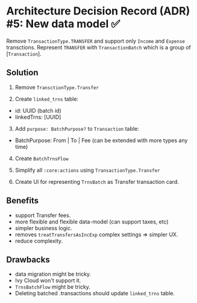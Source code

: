 # Architecture Decision Record (ADR) #5: New data model ✅

Remove `TransactionType.TRANSFER` and support only `Income` and `Expense` transctions. Represent `TRANSFER` with `TransactionBatch` which is a group of [`Transaction`].

## Solution

1) Remove `TransctionType.Transfer`

2) Create `linked_trns` table:
- id: UUID (batch id)
- linkedTrns: [UUID]

3) Add `purpose: BatchPurpose?` to `Transaction` table:
- BatchPurpose: From | To | Fee (can be extended with more types any time) 

4) Create `BatchTrnsFlow`

5) Simplify all `:core:actions` using `TransactionType.Transfer`

6) Create UI for representing `TrnsBatch` as Transfer transaction card.


## Benefits
- support Transfer fees.
- more flexible and flexible data-model (can support taxes, etc)
- simpler business logic.
- removes `treatTransfersAsIncExp` complex settings => simpler UX.
- reduce complexity.

## Drawbacks
- data migration might be tricky.
- Ivy Cloud won't support it.
- `TrnsBatchFlow` might be tricky.
- Deleting batched .transactions should update `linked_trns` table.